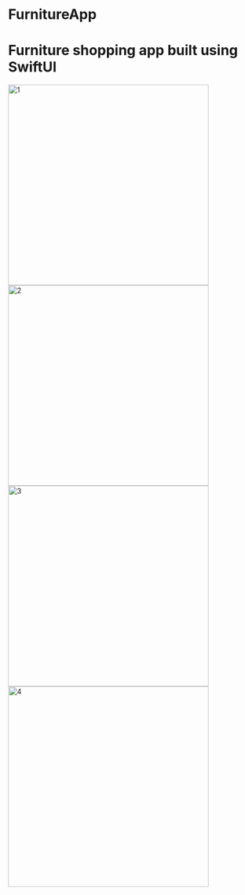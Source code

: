 # FurnitureApp

 # Furniture shopping app built using SwiftUI

<img width="408" alt="1" src="https://github.com/Onur-Fidan/FurnitureApp/assets/97627723/86154d61-02af-4bd5-bee6-98fe324fe6ab">

<img width="408" alt="2" src="https://github.com/Onur-Fidan/FurnitureApp/assets/97627723/2ffe68dc-ae87-4dd7-b7db-9e95700a3241">

<img width="408" alt="3" src="https://github.com/Onur-Fidan/FurnitureApp/assets/97627723/0dfbd1a7-1a2e-41c5-9e90-6608dfd2586a">

<img width="408" alt="4" src="https://github.com/Onur-Fidan/FurnitureApp/assets/97627723/578039af-48b7-497f-9429-540107c92f12">
